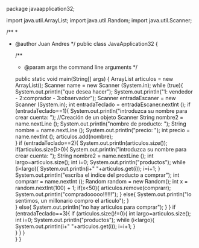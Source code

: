 package javaapplication32;

import java.util.ArrayList;
import java.util.Random;
import java.util.Scanner;

/**
 *
 * @author Juan Andres
 */
public class JavaApplication32 {

    /**
     * @param args the command line arguments
     */
    
    public static void main(String[] args) {
        ArrayList<String> articulos = new ArrayList<String>();
        Scanner name = new Scanner (System.in);
        while (true){
            System.out.println("que desea hacer");
            System.out.println("1: vendedor - 2:comprador  -  3:observador");
            Scanner entradaEscaner = new Scanner (System.in);
            int entradaTeclado = entradaEscaner.nextInt ();
            if (entradaTeclado==1){
                System.out.println("introduzca su nombre para crear cuenta: ");
                 //Creación de un objeto Scanner
                String nombre2 = name.nextLine ();
                System.out.println("nombre de producto: ");
                String nombre = name.nextLine ();
                System.out.println("precio: ");
                int precio = name.nextInt ();
                articulos.add(nombre);                
            }
            if (entradaTeclado==2){
                System.out.println(articulos.size());
                if(articulos.size()>0){
                    System.out.println("introduzca su nombre para crear cuenta: ");
                    String nombre2 = name.nextLine ();
                    int largo=articulos.size();
                    int i=0;
                    System.out.println("productos");
                    while (i<largo){
                        System.out.println(i+"  "+articulos.get(i));
                        i=i+1;
                    }
                    System.out.println("escriba el indice del producto a comprar");
                    int comprarr = name.nextInt ();
                    Random random = new Random();
                    int x = random.nextInt(100) + 1;
                    if(x<50){
                        articulos.remove(comprarr);
                        System.out.println("compradooooo!!!!!!");
                    }
                    else{
                        System.out.println("lo sentimos, un millonario compro el articulo");
                    }                    
                }
                else{
                    System.out.println("no hay articulos para comprar");
                }
            }
            if (entradaTeclado==3){
              if (articulos.size()!=0){
                int largo=articulos.size();
                int i=0;
                System.out.println("productos");
                while (i<largo){
                    System.out.println(i+"  "+articulos.get(i));
                    i=i+1;
                }  
              }
            }
        }   
    }
}
